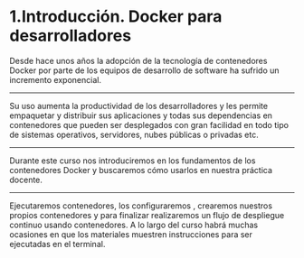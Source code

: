 # 1.Introducción. Docker para desarrolladores

Desde hace unos años la adopción de la tecnología de contenedores Docker por parte de los equipos de desarrollo de software ha sufrido un incremento exponencial.

---

Su uso aumenta la productividad de los desarrolladores y les permite empaquetar y distribuir sus aplicaciones y todas sus dependencias en contenedores que pueden ser desplegados con gran facilidad en todo tipo de sistemas operativos, servidores, nubes públicas o privadas etc.

---

Durante este curso nos introduciremos en los fundamentos de los contenedores Docker y buscaremos cómo usarlos en nuestra práctica docente.

---

Ejecutaremos contenedores, los configuraremos , crearemos nuestros propios contenedores y para finalizar realizaremos un flujo de despliegue continuo usando contenedores.
A lo largo del curso habrá muchas ocasiones en que los materiales muestren instrucciones para ser ejecutadas en el terminal.

